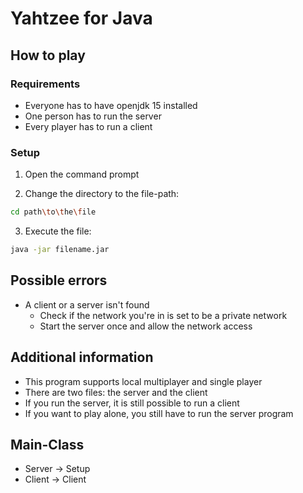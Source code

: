 # Yahtzee for Java

## How to play

### Requirements
* Everyone has to have openjdk 15 installed
* One person has to run the server
* Every player has to run a client

### Setup
1. Open the command prompt

2. Change the directory to the file-path:
```sh
cd path\to\the\file
```

3. Execute the file:
```sh
java -jar filename.jar
```

## Possible errors
* A client or a server isn't found
  * Check if the network you're in is set to be a private network
  * Start the server once and allow the network access

## Additional information
* This program supports local multiplayer and single player
* There are two files: the server and the client
* If you run the server, it is still possible to run a client
* If you want to play alone, you still have to run the server program

## Main-Class
* Server -> Setup
* Client -> Client
